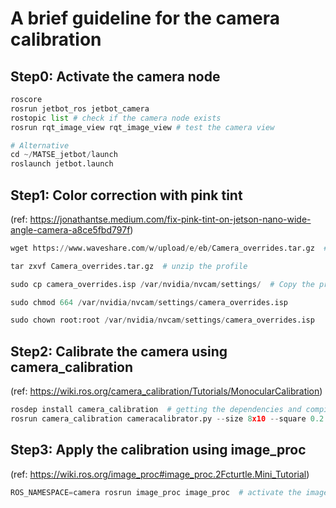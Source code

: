 # A brief guideline for the camera calibration

## Step0: Activate the camera node
```python
roscore
rosrun jetbot_ros jetbot_camera
rostopic list # check if the camera node exists
rosrun rqt_image_view rqt_image_view # test the camera view

# Alternative
cd ~/MATSE_jetbot/launch
roslaunch jetbot.launch
```

## Step1: Color correction with pink tint
(ref: https://jonathantse.medium.com/fix-pink-tint-on-jetson-nano-wide-angle-camera-a8ce5fbd797f)
```python
wget https://www.waveshare.com/w/upload/e/eb/Camera_overrides.tar.gz  # Download the tuning profile for Jetson 4.2

tar zxvf Camera_overrides.tar.gz  # unzip the profile

sudo cp camera_overrides.isp /var/nvidia/nvcam/settings/  # Copy the profile to the camera firmware directory

sudo chmod 664 /var/nvidia/nvcam/settings/camera_overrides.isp

sudo chown root:root /var/nvidia/nvcam/settings/camera_overrides.isp
```

## Step2: Calibrate the camera using camera_calibration
(ref: https://wiki.ros.org/camera_calibration/Tutorials/MonocularCalibration)
```python
rosdep install camera_calibration  # getting the dependencies and compiling the driver
rosrun camera_calibration cameracalibrator.py --size 8x10 --square 0.2 image:=/camera/raw camera:=/camera
```

## Step3: Apply the calibration using image_proc
(ref: https://wiki.ros.org/image_proc#image_proc.2Fcturtle.Mini_Tutorial)
```python
ROS_NAMESPACE=camera rosrun image_proc image_proc  # activate the image_proc node for rectification
```
